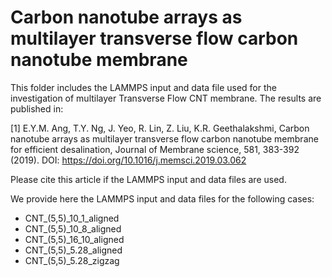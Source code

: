 # Carbon nanotube arrays as multilayer transverse flow carbon nanotube membrane

This folder includes the LAMMPS input and data file used for the investigation of multilayer Transverse Flow CNT membrane. The results are published in:

[1] E.Y.M. Ang, T.Y. Ng, J. Yeo, R. Lin, Z. Liu, K.R. Geethalakshmi, Carbon nanotube arrays as multilayer transverse flow carbon nanotube membrane for efficient desalination, Journal of Membrane science, 581, 383-392 (2019). DOI: https://doi.org/10.1016/j.memsci.2019.03.062

Please cite this article if the LAMMPS input and data files are used.

We provide here the LAMMPS input and data files for the following cases:

- CNT_(5,5)_10_1_aligned
- CNT_(5,5)_10_8_aligned
- CNT_(5,5)_16_10_aligned
- CNT_(5,5)_5.28_aligned
- CNT_(5,5)_5.28_zigzag
